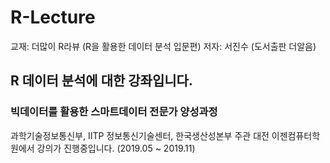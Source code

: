 # R-Lecture
교재: 더많이 R라뷰 (R을 활용한 데이터 분석 입문편)
저자: 서진수 (도서출판 더알음)
## R 데이터 분석에 대한 강좌입니다.

### 빅데이터를 활용한 스마트데이터 전문가 양성과정
과학기술정보통신부, IITP 정보통신기술센터, 한국생산성본부 주관 
대전 이젠컴퓨터학원에서 강의가 진행중입니다. (2019.05 ~ 2019.11)
